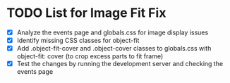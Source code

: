 # TODO List for Image Fit Fix

- [x] Analyze the events page and globals.css for image display issues
- [x] Identify missing CSS classes for object-fit
- [x] Add .object-fit-cover and .object-cover classes to globals.css with object-fit: cover (to crop excess parts to fit frame)
- [x] Test the changes by running the development server and checking the events page
